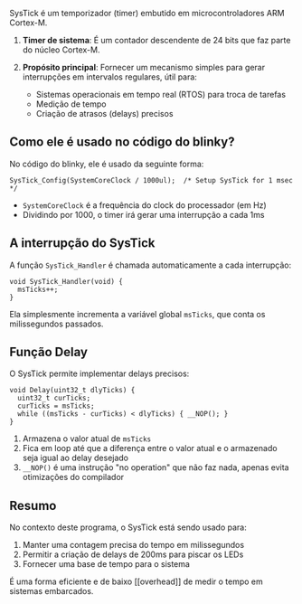 SysTick é um temporizador (timer) embutido em microcontroladores ARM Cortex-M.

1. **Timer de sistema**: É um contador descendente de 24 bits que faz parte do núcleo Cortex-M.
2. **Propósito principal**: Fornecer um mecanismo simples para gerar interrupções em intervalos regulares, útil para:
    
    - Sistemas operacionais em tempo real (RTOS) para troca de tarefas
    - Medição de tempo
    - Criação de atrasos (delays) precisos

## Como ele é usado no código do blinky?

No código do blinky, ele é usado da seguinte forma:

```
SysTick_Config(SystemCoreClock / 1000ul);  /* Setup SysTick for 1 msec */
```

- `SystemCoreClock` é a frequência do clock do processador (em Hz)
- Dividindo por 1000, o timer irá gerar uma interrupção a cada 1ms

## A interrupção do SysTick

A função `SysTick_Handler` é chamada automaticamente a cada interrupção:
```
void SysTick_Handler(void) {
  msTicks++;
}
```

Ela simplesmente incrementa a variável global `msTicks`, que conta os milissegundos passados.

## Função Delay

O SysTick permite implementar delays precisos:
```
void Delay(uint32_t dlyTicks) {
  uint32_t curTicks;
  curTicks = msTicks;
  while ((msTicks - curTicks) < dlyTicks) { __NOP(); }
}
```

1. Armazena o valor atual de `msTicks`
2. Fica em loop até que a diferença entre o valor atual e o armazenado seja igual ao delay desejado
3. `__NOP()` é uma instrução "no operation" que não faz nada, apenas evita otimizações do compilador

## Resumo

No contexto deste programa, o SysTick está sendo usado para:

1. Manter uma contagem precisa do tempo em milissegundos
2. Permitir a criação de delays de 200ms para piscar os LEDs
3. Fornecer uma base de tempo para o sistema

É uma forma eficiente e de baixo [[overhead]] de medir o tempo em sistemas embarcados.